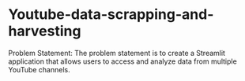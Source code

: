 # Youtube-data-scrapping-and-harvesting
Problem Statement: The problem statement is to create a Streamlit application that allows users to access and analyze data from multiple YouTube channels. 
